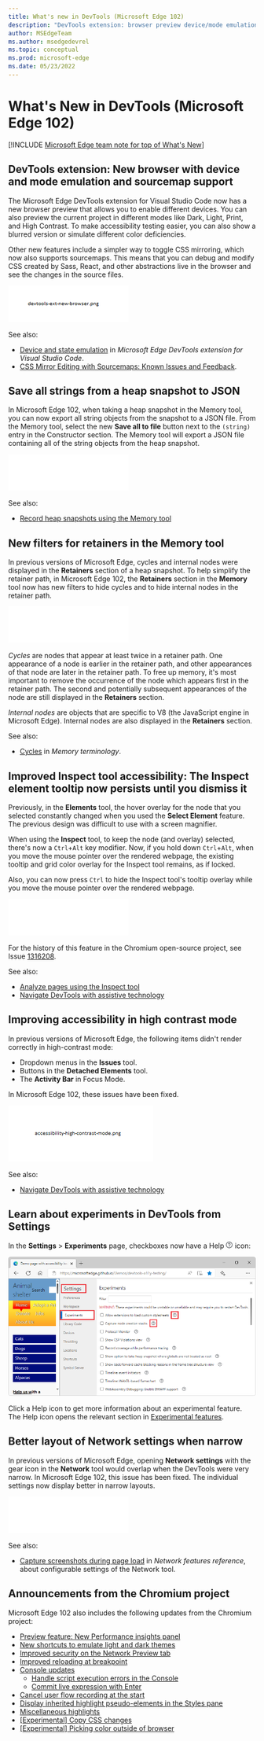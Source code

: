 ```yaml
---
title: What's new in DevTools (Microsoft Edge 102)
description: "DevTools extension: browser preview device/mode emulation and sourcemaps to debug/edit Sass/React.  Save heap snapshot strings to JSON.  Retainers filters in Memory tool.  Inspect tooltip persists.  Better high-contrast display.  Experiments have Help icons.  Improved Network tool layout. And more."
author: MSEdgeTeam
ms.author: msedgedevrel
ms.topic: conceptual
ms.prod: microsoft-edge
ms.date: 05/23/2022
---
```

# What's New in DevTools (Microsoft Edge 102)

[!INCLUDE [Microsoft Edge team note for top of What's New](../../includes/edge-whats-new-note.md)]


<!-- ====================================================================== -->
## DevTools extension: New browser with device and mode emulation and sourcemap support

<!-- Title: New browser preview and sourcemap support in Visual Studio Code -->
<!-- Subtitle: Emulate devices and different rendering modes and debug Sass/React. -->

The Microsoft Edge DevTools extension for Visual Studio Code now has a new browser preview that allows you to enable<!--select?--> different devices.  You can also preview the current project in different modes like Dark, Light, Print, and High Contrast.  To make accessibility testing easier, you can also show a blurred version or simulate different color deficiencies.  

Other new features include a simpler way to toggle CSS mirroring, which now also supports sourcemaps.  This means that you can debug and modify CSS created by Sass, React, and other abstractions live in the browser and see the changes in the source files.

![DevTools extension: New browser with device and mode emulation and sourcemap support.](devtools-102-images/devtools-ext-new-browser.png)
<!-- Instructions for screenshot
For the new screencast/browser we have this in docs:
[Device and state emulation](../../../../visual-studio-code/microsoft-edge-devtools-extension.md#device-and-state-emulation) in _Microsoft Edge DevTools extension for Visual Studio Code_ -->

<!-- Video recording of feature in action
See work item -->

See also:
* [Device and state emulation](../../../../visual-studio-code/microsoft-edge-devtools-extension.md#device-and-state-emulation) in _Microsoft Edge DevTools extension for Visual Studio Code_.
* [CSS Mirror Editing with Sourcemaps: Known Issues and Feedback](https://github.com/microsoft/vscode-edge-devtools/issues/965).


<!-- ====================================================================== -->
## Save all strings from a heap snapshot to JSON

<!-- Title: Export string objects from a heap snapshot -->
<!-- Subtitle: Use the new "Save all to file" button to save string objects to a JSON file. -->

In Microsoft Edge 102, when taking a heap snapshot in the Memory tool, you can now export all string objects from the snapshot to a JSON file. From the Memory tool, select the new **Save all to file** button next to the `(string)` entry in the Constructor section. The Memory tool will export a JSON file containing all of the string objects from the heap snapshot. 

![Save all strings from a heap snapshot to JSON.](devtools-102-images/save-heap-snapshot-strings-json.png)
<!-- Instructions for screenshot
1. In Microsoft Edge Canary/Dev, navigate to edge://version and ensure you're on 102+.
2. Navigate to a Word doc in Word online: Word (office.com) (doesn't have to be this website but you want something that'll produce (string) objects.
3. Open DevTools > Memory.
4. Take a heap snapshot.
5. In the Constructor section, scroll to the (string) entry.
6. Take a screenshot and highlight the "Save all to file" button.
7. Optionally, you can save the downloaded JSON file and open it in VS Code and take a screenshot of that as well.
-->

<!-- Video recording of feature in action
Refer to attachment -->

See also:
* [Record heap snapshots using the Memory tool](../../../memory-problems/heap-snapshots.md)
<!-- todo: update regular docs:
*  break out (string) specifically 
*  talk about the new "Save all to file" button
-->


<!-- ====================================================================== -->
## New filters for retainers in the Memory tool

<!-- Title: Debug retainers more easily in the Memory tool -->
<!-- Subtitle: Use new filters in the Retainers section of a heap snapshot to simplify retainer paths. -->

In previous versions of Microsoft Edge, cycles and internal nodes were displayed in the **Retainers** section of a heap snapshot.
To help simplify the retainer path, in Microsoft Edge 102, the **Retainers** section in the **Memory** tool now has new filters to hide cycles and to hide internal nodes in the retainer path.

![New filters for retainers in the Memory tool.](devtools-102-images/filters-retainers-memory-tool.png)
<!-- Instructions for screenshot
(how to configure the DevTools correctly, a website or CodePen that the writer can use, where to navigate in the DevTools UI for the screenshot, etc.)
In Edge Canary/Dev, navigate to edge://verson and ensure you're on version 102+
Open DevTools > Memory and take a heap snapshot
In the Retainers section, set the "Filter edges" dropdown to not select "Hide internal" or "Hide cycled"
Now expand the Retainers section until you find a grayed out entry (this indicates a cycle)
Image
5. Now in the "Filter edges" dropdown, select "Hide cycled". Those grayed out entries will no longer appear.
Image
Take a screenshot before and after with the filter
draw red boxes around what was there before (grayed out)
-->

_Cycles_ are nodes that appear at least twice in a retainer path.
One appearance of a node is earlier in the retainer path, and other appearances of that node are later in the retainer path.
To free up memory, it's most important to remove the occurrence of the node which appears first in the retainer path.
The second and potentially subsequent appearances of the node are still displayed in the **Retainers** section.

_Internal nodes_ are objects that are specific to V8 (the JavaScript engine in Microsoft Edge).  Internal nodes are also displayed in the **Retainers** section.


<!--
Video recording of feature in action
Refer to attachment
-->

See also:
* [Cycles](../../../memory-problems/memory-101.md#cycles) in _Memory terminology_.
<!-- todo: update regular docs:
*  Add how to use the filters to hide cycles.
-->


<!-- ====================================================================== -->
## Improved Inspect tool accessibility: The Inspect element tooltip now persists until you dismiss it

<!-- Title: Improving the Inspect element tooltip -->
<!-- Subtitle: The Inspect element tooltip now persists until you dismiss it, improving accessibility and ease of use. -->

Previously, in the **Elements** tool, the hover overlay for the node that you selected constantly changed when you used the **Select Element** feature.
The previous design was difficult to use with a screen magnifier.

When using the **Inspect** tool, to keep the node (and overlay) selected,<!--?--> there's now a `Ctrl`+`Alt` key modifier.
Now, if you hold down `Ctrl`+`Alt`, when you move the mouse pointer over the rendered webpage, the existing tooltip and grid color overlay for the Inspect tool remains, as if locked.

Also, you can now press `Ctrl`<!--?--> to hide the Inspect tool's tooltip overlay while you move the mouse pointer over the rendered webpage.

![Inspect element tooltip now persists.](devtools-102-images/inspect-element-tooltip-persists.png)
<!-- screenshot instructions:
1. Set magnifier in windows settings to > 200%.
2. Inspect the web page (microsoft.com is fine).
3. Make sure the Elements tool tab is open.
4. Click the Inspect element tool.
5. Move to the content of the rendered webpage (not inside devtools).
6. Try navigating without key modifiers.  You will start going through nodes/elements as soon as mouse starts moving.
After the fix:
Element keeps selected and you can move the mouse around (allowing you to navigate the screen and keep context)
-->

<!-- work item has GIF -->

For the history of this feature in the Chromium open-source project, see Issue [1316208](https://crbug.com/1316208).

See also:
*  [Analyze pages using the Inspect tool](../../../css/inspect.md)
*  [Navigate DevTools with assistive technology](../../../accessibility/navigation.md)


<!-- ====================================================================== -->
## Improving accessibility in high contrast mode

<!-- Title: Accessibility improvements for high contrast mode -->
<!-- Subtitle: Dropdown menu in the Issues tool, buttons in the Detached Elements tool, and the activity bar in Focus Mode now display better in high contrast. -->

In previous versions of Microsoft Edge, the following items didn't render correctly in high-contrast mode:
*  Dropdown menus in the **Issues** tool.
*  Buttons in the **Detached Elements** tool.
*  The **Activity Bar** in Focus Mode.

In Microsoft Edge 102, these issues have been fixed.

![Improving accessibility in high contrast mode.](devtools-102-images/accessibility-high-contrast-mode.png)
<!-- Instructions for screenshot
Refer to the GIFs in: PR: Fix high contrast colors in Issues dropdown menus
And the screenshots in: PR: [A11y] Various high contrast fixes

To show the current behavior, put Windows in a contrast theme by opening **Windows settings** > **Accessibility** > **Contrast themes**.
Open DevTools. Not in Focus Mode, take screenshots of the Detached Elements tool and the dropdown menus in the Issues tool. In Focus Mode, take screenshots of the Activity Bar.
-->
 
<!-- Video recording of feature in action
Refer to the attachments -->

See also:
* [Navigate DevTools with assistive technology](../../../accessibility/navigation.md)


<!-- ====================================================================== -->
## Learn about experiments in DevTools from Settings

<!-- Title: Help icons for Experiments checkboxes -->
<!-- Subtitle: In Settings > Experiments page, each experimental feature's checkbox has a Help (?) icon next to it for more information.. -->

In the **Settings** > **Experiments** page, checkboxes now have a Help ![Help icon for Settings > Experiments checkboxes.](../04/devtools-101-images/settings-experiments-help-icon.png) icon:

![Help icons for Settings > Experiments checkboxes.](devtools-102-images/settings-experiments-help-icons.png)

Click a Help icon to get more information about an experimental feature.  The Help icon opens the relevant section in [Experimental features](../../../experimental-features/index.md).

<!--
Video recording of feature in action
See attachment
-->


<!-- ====================================================================== -->
## Better layout of Network settings when narrow

<!-- Title: Better support for the Network tool in narrow layouts -->
<!-- Subtitle: The settings in the Network tool no longer overlap when the DevTools are narrow. -->

In previous versions of Microsoft Edge, opening **Network settings** with the gear icon in the **Network** tool would overlap when the DevTools were very narrow.  In Microsoft Edge 102, this issue has been fixed.  The individual settings now display better in narrow layouts.

![Better layout of Network settings when narrow.](devtools-102-images/layout-network-settings-narrow.png)
<!-- Instructions for screenshot
(how to configure the DevTools correctly, a website or CodePen that the writer can use, where to navigate in the DevTools UI for the screenshot, etc.)
In Microsoft Edge Canary/Dev, navigate to edge://version and ensure you're on 102+
Open DevTools and undock them
Switch to Network tool
Open Network settings by selecting the gear icon in the Network tool
Make the DevTools very narrow
Repeat Steps 2-3 in Microsoft Edge Stable (ensure you're on version 101) and you should see that the settings overlap with each other. -->

<!-- Video recording of feature in action
Refer to attachments -->

See also:
* [Capture screenshots during page load](https://docs.microsoft.com/microsoft-edge/devtools-guide-chromium/network/reference#capture-screenshots-during-page-load) in _Network features reference_, about configurable settings of the Network tool.


<!-- ====================================================================== -->
## Announcements from the Chromium project

Microsoft Edge 102 also includes the following updates from the Chromium project:

* [Preview feature: New Performance insights panel](https://developer.chrome.com/blog/new-in-devtools-102/#perf)
* [New shortcuts to emulate light and dark themes](https://developer.chrome.com/blog/new-in-devtools-102/#emulation)
* [Improved security on the Network Preview tab](https://developer.chrome.com/blog/new-in-devtools-102/#network-preview)
* [Improved reloading at breakpoint](https://developer.chrome.com/blog/new-in-devtools-102/#debugger)
* [Console updates](https://developer.chrome.com/blog/new-in-devtools-102/#console)
   * [Handle script execution errors in the Console](https://developer.chrome.com/blog/new-in-devtools-102/#errors)
   * [Commit live expression with Enter](https://developer.chrome.com/blog/new-in-devtools-102/#live-expression)
* [Cancel user flow recording at the start](https://developer.chrome.com/blog/new-in-devtools-102/#recorder)
* [Display inherited highlight pseudo-elements in the Styles pane](https://developer.chrome.com/blog/new-in-devtools-102/#pseudo)
* [Miscellaneous highlights](https://developer.chrome.com/blog/new-in-devtools-102/#misc)
* [[Experimental] Copy CSS changes](https://developer.chrome.com/blog/new-in-devtools-102/#copy)
* [[Experimental] Picking color outside of browser](https://developer.chrome.com/blog/new-in-devtools-102/#color-picker)


<!-- ====================================================================== -->
<!-- uncomment if content is copied from developer.chrome.com to this page -->

<!-- > [!NOTE]
> Portions of this page are modifications based on work created and [shared by Google](https://developers.google.com/terms/site-policies) and used according to terms described in the [Creative Commons Attribution 4.0 International License](https://creativecommons.org/licenses/by/4.0).
> The original page for announcements from the Chromium project is [What's New in DevTools (Chrome 102)](https://developer.chrome.com/blog/new-in-devtools-102) and is authored by [Jecelyn Yeen](https://developers.google.com/web/resources/contributors#jecelynyeen) (Developer advocate working on Chrome DevTools at Google). -->


<!-- ====================================================================== -->
<!-- uncomment if content is copied from developer.chrome.com to this page -->

<!-- [![Creative Commons License.](https://i.creativecommons.org/l/by/4.0/88x31.png)](https://creativecommons.org/licenses/by/4.0)
This work is licensed under a [Creative Commons Attribution 4.0 International License](https://creativecommons.org/licenses/by/4.0). -->
